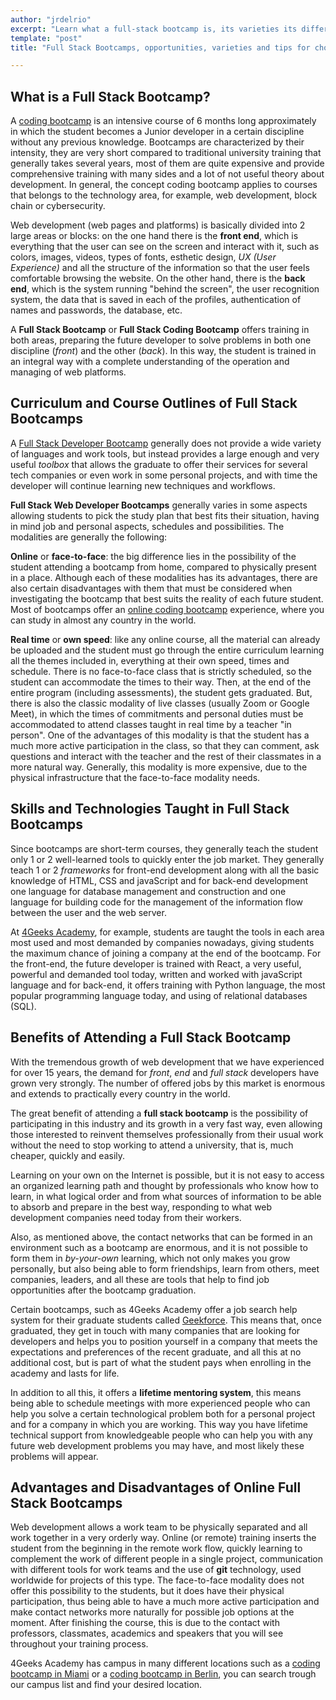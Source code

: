 ```yaml
---
author: "jrdelrio"
excerpt: "Learn what a full-stack bootcamp is, its varieties its different modalities, payment opportunities, different approaches and some tips to find the one that best suits your situation, based on the benefits and disadvantages of each type."
template: "post"
title: "Full Stack Bootcamps, opportunities, varieties and tips for choosing your best one"

---
```


## What is a Full Stack Bootcamp?

A [coding bootcamp](https://4geeksacademy.com/us/coding-bootcamp) is an intensive course of 6 months long approximately in which the student becomes a Junior developer in a certain discipline without any previous knowledge. Bootcamps are characterized by their intensity, they are very short compared to traditional university training that generally takes several years, most of them are quite expensive and provide comprehensive training with many sides and a lot of not useful theory about development. In general, the concept coding bootcamp applies to courses that belongs to the technology area, for example, web development, block chain or cybersecurity.

Web development (web pages and platforms) is basically divided into 2 large areas or blocks: on the one hand there is the **front end**, which is everything that the user can see on the screen and interact with it, such as colors, images, videos, types of fonts, esthetic design, *UX (User Experience)* and all the structure of the information so that the user feels comfortable browsing the website. On the other hand, there is the **back end**, which is the system running "behind the screen", the user recognition system, the data that is saved in each of the profiles, authentication of names and passwords, the database, etc.

A **Full Stack Bootcamp** or **Full Stack Coding Bootcamp** offers training in both areas, preparing the future developer to solve problems in both one discipline (*front*) and the other (*back*). In this way, the student is trained in an integral way with a complete understanding of the operation and managing of web platforms.


## Curriculum and Course Outlines of Full Stack Bootcamps


A [Full Stack Developer Bootcamp](https://4geeksacademy.com/es/coding-bootcamps/full-stack-part-time) generally does not provide a wide variety of languages ​​and work tools, but instead provides a large enough and very useful *toolbox* that allows the graduate to offer their services for several tech companies or even work in some personal projects, and with time the developer will continue learning new techniques and workflows.

**Full Stack Web Developer Bootcamps** generally varies in some aspects allowing students to pick the study plan that best fits their situation, having in mind job and personal aspects, schedules and possibilities. The modalities are generally the following:

**Online** or **face-to-face**: the big difference lies in the possibility of the student attending a bootcamp from home, compared to physically present in a place. Although each of these modalities has its advantages, there are also certain disadvantages with them that must be considered when investigating the bootcamp that best suits the reality of each future student. Most of bootcamps offer an [online coding bootcamp](https://4geeksacademy.com/us/coding-campus/online-coding-bootcamp) experience, where you can study in almost any country in the world.

**Real time** or **own speed**: like any online course, all the material can already be uploaded and the student must go through the entire curriculum learning all the themes included in, everything at their own speed, times and schedule. There is no face-to-face class that is strictly scheduled, so the student can accommodate the times to their way. Then, at the end of the entire program (including assessments), the student gets graduated. But, there is also the classic modality of live classes (usually Zoom or Google Meet), in which the times of commitments and personal duties must be accommodated to attend classes taught in real time by a teacher "in person". One of the advantages of this modality is that the student has a much more active participation in the class, so that they can comment, ask questions and interact with the teacher and the rest of their classmates in a more natural way. Generally, this modality is more expensive, due to the physical infrastructure that the face-to-face modality needs.

## Skills and Technologies Taught in Full Stack Bootcamps

Since bootcamps are short-term courses, they generally teach the student only 1 or 2 well-learned tools to quickly enter the job market. They generally teach 1 or 2 *frameworks* for front-end development along with all the basic knowledge of HTML, CSS and javaScript and for back-end development one language for database management and construction and one language for building code for the management of the information flow between the user and the web server.

At [4Geeks Academy](https://4geeksacademy.com/), for example, students are taught the tools in each area most used and most demanded by companies nowadays, giving students the maximum chance of joining a company at the end of the bootcamp. For the front-end, the future developer is trained with React, a very useful, powerful and demanded tool today, written and worked with javaScript language and for back-end, it offers training with Python language, the most popular programming language today, and using of relational databases (SQL).


## Benefits of Attending a Full Stack Bootcamp

With the tremendous growth of web development that we have experienced for over 15 years, the demand for *front*, *end* and *full stack* developers have grown very strongly. The number of offered jobs by this market is enormous and extends to practically every country in the world.

The great benefit of attending a **full stack bootcamp** is the possibility of participating in this industry and its growth in a very fast way, even allowing those interested to reinvent themselves professionally from their usual work without the need to stop working to attend a university, that is, much cheaper, quickly and easily.

Learning on your own on the Internet is possible, but it is not easy to access an organized learning path and thought by professionals who know how to learn, in what logical order and from what sources of information to be able to absorb and prepare in the best way, responding to what web development companies need today from their workers.

Also, as mentioned above, the contact networks that can be formed in an environment such as a bootcamp are enormous, and it is not possible to form them in *by-your-own* learning, which not only makes you grow personally, but also being able to form friendships, learn from others, meet companies, leaders, and all these are tools that help to find job opportunities after the bootcamp graduation.

Certain bootcamps, such as 4Geeks Academy offer a job search help system for their graduate students called [Geekforce](https://4geeksacademy.com/us/geekforce-career-support). This means that, once graduated, they get in touch with many companies that are looking for developers and helps you to position yourself in a company that meets the expectations and preferences of the recent graduate, and all this at no additional cost, but is part of what the student pays when enrolling in the academy and lasts for life.

In addition to all this, it offers a **lifetime mentoring system**, this means being able to schedule meetings with more experienced people who can help you solve a certain technological problem both for a personal project and for a company in which you are working. This way you have lifetime technical support from knowledgeable people who can help you with any future web development problems you may have, and most likely these problems will appear.

## Advantages and Disadvantages of Online Full Stack Bootcamps

Web development allows a work team to be physically separated and all work together in a very orderly way. Online (or remote) training inserts the student from the beginning in the remote work flow, quickly learning to complement the work of different people in a single project, communication with different tools for work teams and the use of **git** technology, used worldwide for projects of this type. The face-to-face modality does not offer this possibility to the students, but it does have their physical participation, thus being able to have a much more active participation and make contact networks more naturally for possible job options at the moment. After finishing the course, this is due to the contact with professors, classmates, academics and speakers that you will see throughout your training process.

4Geeks Academy has campus in many different locations such as a [coding bootcamp in Miami](https://4geeksacademy.com/us/coding-campus/coding-bootcamp-miami) or a [coding bootcamp in Berlin](https://4geeksacademy.com/us/coding-campus/coding-bootcamp-berlin-germany), you can search trough our campus list and find your desired location.
